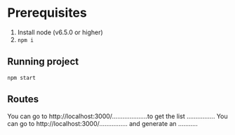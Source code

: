 # Prerequisites

1. Install node (v6.5.0 or higher)
2. `npm i`


## Running project

`npm start `


## Routes 

You can go to http://localhost:3000/....................to get the list ................
You can go to http://localhost:3000/................ and generate an ...........

 

